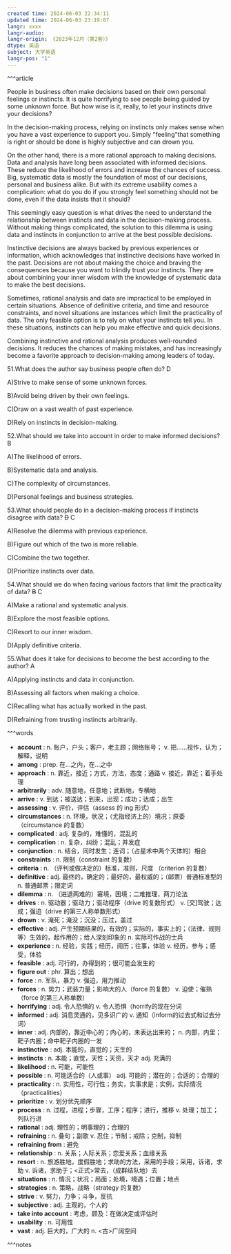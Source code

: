 ```yaml
---
created time: 2024-06-03 22:34:11
updated time: 2024-06-03 23:19:07
langr: xxxx
langr-audio: 
langr-origin: 《2023年12月（第2套）》
dtype: 英语
subject: 大学英语
langr-pos: "1"
---
```


^^^article

People in business often make decisions based on their own personal feelings or instincts. It is quite horrifying to see people being guided by some unknown force. But how wise is it, really, to let your instincts drive your decisions?

In the decision-making process, relying on instincts only makes sense when you have a vast experience to support you. Simply "feeling"that something is right or should be done is highly subjective and can drown you.

On the other hand, there is a more rational approach to making decisions. Data and analysis have long been associated with informed decisions. These reduce the likelihood of errors and increase the chances of success. Big, systematic data is mostly the foundation of most of our decisions, personal and business alike. But with its extreme usability comes a complication: what do you do if you strongly feel something should not be done, even if the data insists that it should?

This seemingly easy question is what drives the need to understand the relationship between instincts and data in the decision-making process. Without making things complicated, the solution to this dilemma is using data and instincts in conjunction to arrive at the best possible decisions.

Instinctive decisions are always backed by previous experiences or information, which acknowledges that instinctive decisions have worked in the past. Decisions are not about making the choice and braving the consequences because you want to blindly trust your instincts. They are about combining your inner wisdom with the knowledge of systematic data to make the best decisions.

Sometimes, rational analysis and data are impractical to be employed in certain situations. Absence of definitive criteria, and time and resource constraints, and novel situations are instances which limit the practicality of data. The only feasible option is to rely on what your instincts tell you. In these situations, instincts can help you make effective and quick decisions.

Combining instinctive and rational analysis produces well-rounded decisions. It reduces the chances of making mistakes, and has increasingly become a favorite approach to decision-making among leaders of today.

51.What does the author say business people often do? D

A)Strive to make sense of some unknown forces.

B)Avoid being driven by their own feelings.

C)Draw on a vast wealth of past experience.

D)Rely on instincts in decision-making.

52.What should we take into account in order to make informed decisions? B

A)The likelihood of errors.

B)Systematic data and analysis.

C)The complexity of circumstances.

D)Personal feelings and business strategies.

53.What should people do in a decision-making process if instincts disagree with data? ~~D~~ C

A)Resolve the dilemma with previous experience.

B)Figure out which of the two is more reliable.

C)Combine the two together.

D)Prioritize instincts over data.

54.What should we do when facing various factors that limit the practicality of data? ~~B~~ C

A)Make a rational and systematic analysis.

B)Explore the most feasible options.

C)Resort to our inner wisdom.

D)Apply definitive criteria.

55.What does it take for decisions to become the best according to the author? A

A)Applying instincts and data in conjunction.

B)Assessing all factors when making a choice.

C)Recalling what has actually worked in the past.

D)Refraining from trusting instincts arbitrarily.

^^^words
+ **account** : n. 账户，户头；客户，老主顾；网络账号；
v. 把……视作，认为；解释，说明
+ **among** : prep. 在…之内，在…之中
+ **approach** : n. 靠近，接近；方式，方法，态度；通路
v. 接近，靠近；着手处理
+ **arbitrarily** : adv. 随意地，任意地；武断地，专横地
+ **arrive** : v. 到达；被送达；到来，出现；成功；达成；出生
+ **assessing** : v. 评价，评估（assess 的 ing 形式）
+ **circumstances** : n. 环境，状况；（尤指经济上的）境况；原委（circumstance 的复数）
+ **complicated** : adj. 复杂的，难懂的，混乱的
+ **complication** : n. 复杂，纠纷；混乱；并发症
+ **conjunction** : n. 结合，同时发生；连词；（占星术中两个天体的）相合
+ **constraints** : n. 限制（constraint 的复数）
+ **criteria** : n. （评判或做决定的）标准，准则，尺度 （criterion 的复数）
+ **definitive** : adj. 最终的，确定的；最好的，最权威的；（邮票）普通标准型的
n. 普通邮票；限定词
+ **dilemma** : n. （进退两难的）窘境，困境；二难推理，两刀论法
+ **drives** : n. 驱动器；驱动力；驱动程序（drive 的复数形式）
v. [交]驾驶；达成；强迫（drive 的第三人称单数形式）
+ **drown** : v. 淹死；淹没；沉没；压过，盖过
+ **effective** : adj. 产生预期结果的，有效的；实际的，事实上的；（法律、规则等）生效的，起作用的；给人深刻印象的
n. 实际可作战的士兵
+ **experience** : n. 经验，实践；经历，阅历；往事，体验
v. 经历，参与；感受，体验
+ **feasible** : adj. 可行的，办得到的；很可能会发生的
+ **figure out** : phr. 算出；想出
+ **force** : n. 军队，暴力
v. 强迫，用力推动
+ **forces** : n. 势力；武装力量；影响大的人（force 的复数）
v. 迫使；催熟（force 的第三人称单数）
+ **horrifying** : adj. 令人恐惧的
v. 令人恐惧（horrify的现在分词
+ **informed** : adj. 消息灵通的，见多识广的
v. 通知（inform的过去式和过去分词）
+ **inner** : adj. 内部的，靠近中心的；内心的，未表达出来的；
n. 内部，内里；靶子内圈；命中靶子内圈的一发
+ **instinctive** : adj. 本能的，直觉的；天生的
+ **instincts** : n. 本能；直觉，天性；天资，天才
adj. 充满的
+ **likelihood** : n. 可能，可能性
+ **possible** : n. 可能适合的（人或事）
adj. 可能的；潜在的；合适的；合理的
+ **practicality** : n. 实用性，可行性；务实，实事求是；实例，实际情况（practicalities）
+ **prioritize** : v. 划分优先顺序
+ **process** : n. 过程，进程；步骤，工序；程序；进行，推移
v. 处理；加工；列队行进
+ **rational** : adj. 理性的；明事理的；合理的
+ **refraining** : n. 叠句；副歌
v. 忍住；节制；戒除；克制，抑制
+ **refraining from** : 避免
+ **relationship** : n. 关系；人际关系；恋爱关系；血缘关系
+ **resort** : n. 旅游胜地，度假胜地；求助的方法，采用的手段；采用，诉诸，求助
v. 诉诸，求助于；<正式>常去，（成群结队地）去
+ **situations** : n. 情况；状况；局面；处境，境遇；位置；地点
+ **strategies** : n. 策略，战略（strategy 的复数）
+ **strive** : v. 努力，力争；斗争，反抗
+ **subjective** : adj. 主观的，个人的
+ **take into account** : 考虑，顾及：在做决定或评估时
+ **usability** : n. 可用性
+ **vast** : adj. 巨大的，广大的
n. <古>广阔空间

^^^notes
